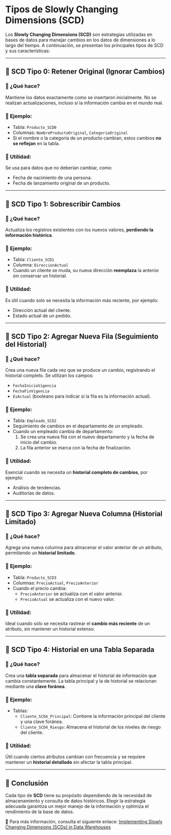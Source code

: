 # Tipos de Slowly Changing Dimensions (SCD)

Los **Slowly Changing Dimensions (SCD)** son estrategias utilizadas en bases de datos para manejar cambios en los datos de dimensiones a lo largo del tiempo. A continuación, se presentan los principales tipos de SCD y sus características:

---

## 🔹 SCD Tipo 0: Retener Original (Ignorar Cambios)

### 📌 ¿Qué hace?
Mantiene los datos exactamente como se insertaron inicialmente. No se realizan actualizaciones, incluso si la información cambia en el mundo real.

### 📌 Ejemplo:
- Tabla: `Producto_SCD0`
- Columnas: `NombreProductoOriginal`, `CategoriaOriginal`
- Si el nombre o la categoría de un producto cambian, estos cambios **no se reflejan** en la tabla.

### 📌 Utilidad:
Se usa para datos que no deberían cambiar, como:
- Fecha de nacimiento de una persona.
- Fecha de lanzamiento original de un producto.

---

## 🔹 SCD Tipo 1: Sobrescribir Cambios

### 📌 ¿Qué hace?
Actualiza los registros existentes con los nuevos valores, **perdiendo la información histórica**.

### 📌 Ejemplo:
- Tabla: `Cliente_SCD1`
- Columna: `DireccionActual`
- Cuando un cliente se muda, su nueva dirección **reemplaza** la anterior sin conservar un historial.

### 📌 Utilidad:
Es útil cuando solo se necesita la información más reciente, por ejemplo:
- Dirección actual del cliente.
- Estado actual de un pedido.

---

## 🔹 SCD Tipo 2: Agregar Nueva Fila (Seguimiento del Historial)

### 📌 ¿Qué hace?
Crea una nueva fila cada vez que se produce un cambio, registrando el historial completo. Se utilizan los campos:
- `FechaInicioVigencia`
- `FechaFinVigencia`
- `EsActual` (booleano para indicar si la fila es la información actual).

### 📌 Ejemplo:
- Tabla: `Empleado_SCD2`
- Seguimiento de cambios en el departamento de un empleado.
- Cuando un empleado cambia de departamento:
  1. Se crea una nueva fila con el nuevo departamento y la fecha de inicio del cambio.
  2. La fila anterior se marca con la fecha de finalización.

### 📌 Utilidad:
Esencial cuando se necesita un **historial completo de cambios**, por ejemplo:
- Análisis de tendencias.
- Auditorías de datos.

---

## 🔹 SCD Tipo 3: Agregar Nueva Columna (Historial Limitado)

### 📌 ¿Qué hace?
Agrega una nueva columna para almacenar el valor anterior de un atributo, permitiendo un **historial limitado**.

### 📌 Ejemplo:
- Tabla: `Producto_SCD3`
- Columnas: `PrecioActual`, `PrecioAnterior`
- Cuando el precio cambia:
  - `PrecioAnterior` se actualiza con el valor anterior.
  - `PrecioActual` se actualiza con el nuevo valor.

### 📌 Utilidad:
Ideal cuando solo se necesita rastrear el **cambio más reciente** de un atributo, sin mantener un historial extenso.

---

## 🔹 SCD Tipo 4: Historial en una Tabla Separada

### 📌 ¿Qué hace?
Crea una **tabla separada** para almacenar el historial de información que cambia constantemente. La tabla principal y la de historial se relacionan mediante una **clave foránea**.

### 📌 Ejemplo:
- Tablas:
  - `Cliente_SCD4_Principal`: Contiene la información principal del cliente y una clave foránea.
  - `Cliente_SCD4_Riesgo`: Almacena el historial de los niveles de riesgo del cliente.

### 📌 Utilidad:
Útil cuando ciertos atributos cambian con frecuencia y se requiere mantener un **historial detallado** sin afectar la tabla principal.

---

## 📌 Conclusión
Cada tipo de **SCD** tiene su propósito dependiendo de la necesidad de almacenamiento y consulta de datos históricos. Elegir la estrategia adecuada garantiza un mejor manejo de la información y optimiza el rendimiento de la base de datos.

🔗 Para más información, consulta el siguiente enlace: [Implementing Slowly Changing Dimensions (SCDs) in Data Warehouses](https://www.sqlshack.com/implementing-slowly-changing-dimensions-scds-in-data-warehouses/)


